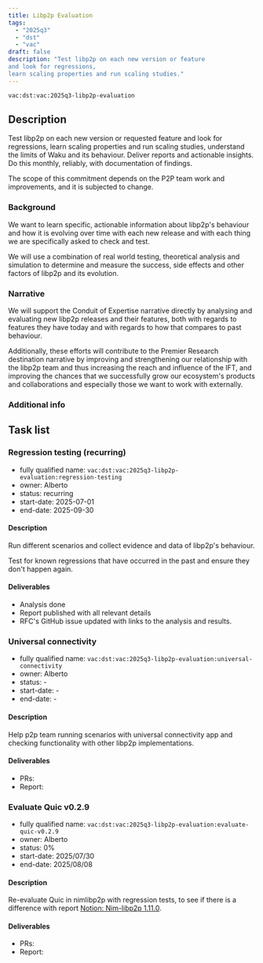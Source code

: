 ```yaml
---
title: Libp2p Evaluation
tags:
  - "2025q3"
  - "dst"
  - "vac"
draft: false
description: "Test libp2p on each new version or feature
and look for regressions,
learn scaling properties and run scaling studies."
---
```


`vac:dst:vac:2025q3-libp2p-evaluation`


## Description

Test libp2p on each new version or requested feature
and look for regressions,
learn scaling properties and run scaling studies,
understand the limits of Waku and its behaviour.
Deliver reports and actionable insights.
Do this monthly, reliably, with documentation of findings.

The scope of this commitment depends on the P2P team
work and improvements, and it is subjected to change.

### Background

We want to learn specific, actionable information
about libp2p's behaviour
and how it is evolving over time
with each new release
and with each thing we are specifically asked to check and test.

We will use a combination of real world testing,
theoretical analysis and simulation
to determine and measure the success,
side effects and other factors of libp2p and its evolution.

### Narrative

We will support the Conduit of Expertise narrative directly
by analysing and evaluating new libp2p releases and their features,
both with regards to features they have today
and with regards to how that compares to past behaviour.

Additionally, these efforts will contribute
to the Premier Research destination narrative by
improving and strengthening our relationship with the libp2p team
and thus increasing the reach and influence of the IFT,
and improving the chances
that we successfully grow our ecosystem's products and collaborations
and especially those we want to work with externally.

### Additional info

## Task list

### Regression testing (recurring)

* fully qualified name: `vac:dst:vac:2025q3-libp2p-evaluation:regression-testing`
* owner: Alberto
* status: recurring
* start-date: 2025-07-01
* end-date: 2025-09-30

#### Description
Run different scenarios
and collect evidence and data
of libp2p's behaviour.

Test for known regressions
that have occurred in the past
and ensure they don't happen again.

#### Deliverables
* Analysis done
* Report published with all relevant details
* RFC's GitHub issue updated
  with links to the analysis and results.


### Universal connectivity

* fully qualified name: `vac:dst:vac:2025q3-libp2p-evaluation:universal-connectivity`
* owner: Alberto
* status: -
* start-date: -
* end-date: -

#### Description
Help p2p team running scenarios with universal connectivity app
and checking functionality with other libp2p implementations.

#### Deliverables
* PRs:
* Report:


### Evaluate Quic v0.2.9

* fully qualified name: `vac:dst:vac:2025q3-libp2p-evaluation:evaluate-quic-v0.2.9`
* owner: Alberto
* status: 0%
* start-date: 2025/07/30
* end-date: 2025/08/08

#### Description

Re-evaluate Quic in nimlibp2p with regression tests, to see if there is a difference with report [Notion: Nim-libp2p 1.11.0](https://www.notion.so/Nim-libp2p-v1-11-0-regression-testing-June-2025-2118f96fb65c802ca1b7c4233271ca26).

#### Deliverables
* PRs:
* Report:
